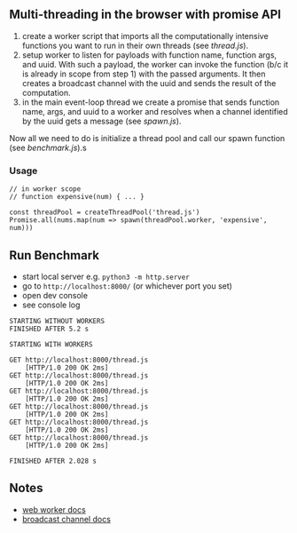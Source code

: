## Multi-threading in the browser with promise API

1. create a worker script that imports all the computationally intensive functions you want to run in their own threads (see _thread.js_).
2. setup worker to listen for payloads with function name, function args, and uuid. With such a payload, the worker can invoke the function (b/c it is already in scope from step 1) with the passed arguments. It then creates a broadcast channel with the uuid and sends the result of the computation.
3. in the main event-loop thread we create a promise that sends function name, args, and uuid to a worker and resolves when a channel identified by the uuid gets a message (see _spawn.js_).

Now all we need to do is initialize a thread pool and call our spawn function (see _benchmark.js_).s

### Usage
```
// in worker scope
// function expensive(num) { ... }

const threadPool = createThreadPool('thread.js')
Promise.all(nums.map(num => spawn(threadPool.worker, 'expensive', num)))
```

## Run Benchmark

- start local server
    e.g. `python3 -m http.server`
- go to `http://localhost:8000/`  (or whichever port you set)
- open dev console
- see console log


```
STARTING WITHOUT WORKERS
FINISHED AFTER 5.2 s

STARTING WITH WORKERS

GET http://localhost:8000/thread.js
    [HTTP/1.0 200 OK 2ms]
GET http://localhost:8000/thread.js
    [HTTP/1.0 200 OK 2ms]
GET http://localhost:8000/thread.js
    [HTTP/1.0 200 OK 2ms]
GET http://localhost:8000/thread.js
    [HTTP/1.0 200 OK 2ms]
GET http://localhost:8000/thread.js
    [HTTP/1.0 200 OK 2ms]
GET http://localhost:8000/thread.js
    [HTTP/1.0 200 OK 2ms]

FINISHED AFTER 2.028 s
```

## Notes
- [web worker docs](https://developer.mozilla.org/en-US/docs/Web/API/Web_Workers_API)
- [broadcast channel docs](https://developer.mozilla.org/en-US/docs/Web/API/Broadcast_Channel_API)
